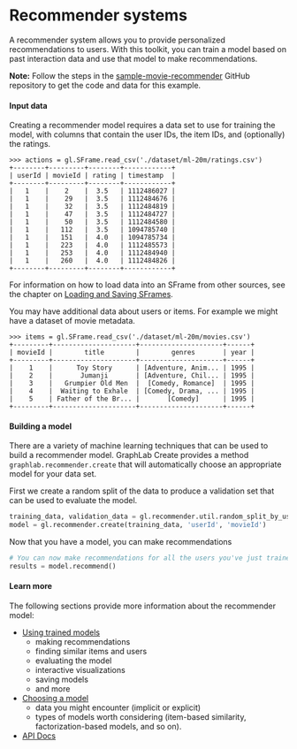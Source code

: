 # Recommender systems

A recommender system allows you to provide personalized recommendations to users. With this toolkit, you can train a model based on past interaction data and use that model to make recommendations.

**Note:** Follow the steps in the [sample-movie-recommender](https://github.com/dato-code/sample-movie-recommender) GitHub repository to get the code and data for this example.

#### Input data

Creating a recommender model requires a data set to use for training the model, with columns that contain the user IDs, the item IDs, and (optionally) the ratings.

```no-highlight
>>> actions = gl.SFrame.read_csv('./dataset/ml-20m/ratings.csv')
+--------+---------+--------+------------+
| userId | movieId | rating | timestamp  |
+--------+---------+--------+------------+
|   1    |    2    |  3.5   | 1112486027 |
|   1    |    29   |  3.5   | 1112484676 |
|   1    |    32   |  3.5   | 1112484819 |
|   1    |    47   |  3.5   | 1112484727 |
|   1    |    50   |  3.5   | 1112484580 |
|   1    |   112   |  3.5   | 1094785740 |
|   1    |   151   |  4.0   | 1094785734 |
|   1    |   223   |  4.0   | 1112485573 |
|   1    |   253   |  4.0   | 1112484940 |
|   1    |   260   |  4.0   | 1112484826 |
+--------+---------+--------+------------+
```
For information on how to load data into an SFrame from other sources, see the chapter on [Loading and Saving SFrames](../sframe/sframe-intro.html).

You may have additional data about users or items. For example we might have a dataset of movie metadata.

```no-highlight
>>> items = gl.SFrame.read_csv('./dataset/ml-20m/movies.csv')
+---------+---------------------+---------------------+------+
| movieId |        title        |        genres       | year |
+---------+---------------------+---------------------+------+
|    1    |      Toy Story      | [Adventure, Anim... | 1995 |
|    2    |       Jumanji       | [Adventure, Chil... | 1995 |
|    3    |   Grumpier Old Men  |  [Comedy, Romance]  | 1995 |
|    4    |  Waiting to Exhale  | [Comedy, Drama, ... | 1995 |
|    5    | Father of the Br... |       [Comedy]      | 1995 |
+---------+---------------------+---------------------+------+
```

#### Building a model

There are a variety of machine learning techniques that can be used to build a recommender model.
GraphLab Create provides a method `graphlab.recommender.create` that will automatically choose an appropriate model for your data set.

First we create a random split of the data to produce a validation set that can be used to evaluate the model.

```python
training_data, validation_data = gl.recommender.util.random_split_by_user(actions, 'userId', 'movieId')
model = gl.recommender.create(training_data, 'userId', 'movieId')
```

Now that you have a model, you can make recommendations

```python
# You can now make recommendations for all the users you've just trained on
results = model.recommend()
```


#### Learn more

The following sections provide more information about the recommender model:

- [Using trained models](using-trained-models.md)
  * making recommendations
  * finding similar items and users
  * evaluating the model
  * interactive visualizations
  * saving models
  * and more
- [Choosing a model](choosing-a-model.md)
  * data you might encounter (implicit or explicit)
  * types of models worth considering (item-based similarity, factorization-based models, and so on).
- [API Docs](https://turi.com/products/create/docs/graphlab.toolkits.recommender.html)
